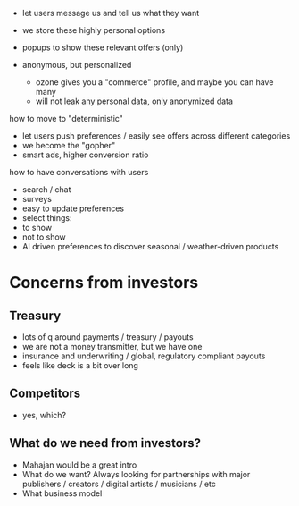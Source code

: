 - let users message us and tell us what they want
- we store these highly personal options
- popups to show these relevant offers (only)


- anonymous, but personalized
    - ozone gives you a "commerce" profile, and maybe you can have many
    - will not leak any personal data, only anonymized data


how to move to "deterministic"
- let users push preferences / easily see offers across different categories
- we become the "gopher"
- smart ads, higher conversion ratio

how to have conversations with users
- search / chat
- surveys
- easy to update preferences
- select things:
- to show
- not to show
- AI driven preferences to discover seasonal / weather-driven products

# Concerns from investors

## Treasury
- lots of q around payments / treasury / payouts
- we are not a money transmitter, but we have one
- insurance and underwriting / global, regulatory compliant payouts
- feels like deck is a bit over long

## Competitors
- yes, which?

## What do we need from investors?
- Mahajan would be a great intro
- What do we want? Always looking for partnerships with major publishers / creators / digital artists / musicians / etc
- What business model
